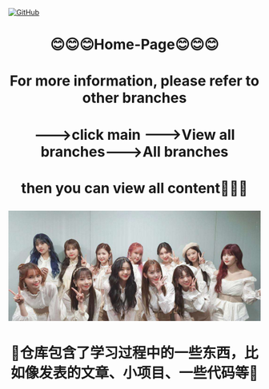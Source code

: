 <p align="left">
  <a href [https://github.com/XianYang2547/Home-Page]">
  <img src="https://img.shields.io/badge/Author-@XianYang-000000.svg?logo=GitHub" alt="GitHub"></a>

# <p align="center">:blush::blush::blush:Home-Page:blush::blush::blush:</p>
# <p align="center">For more information, please refer to other branches</p>
# <p align="center">--->click main --->View all branches--->All branches
# <p align="center">then you can view all content💨💨💨</p>
                    

![image](img/girls.jpg)

# <p align="center">🍄仓库包含了学习过程中的一些东西，比如像发表的文章、小项目、一些代码等🍄</p>
